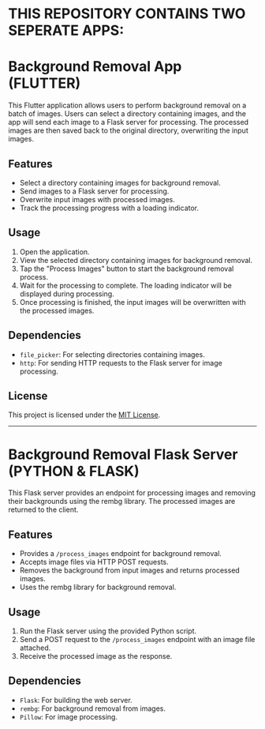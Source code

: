 # THIS REPOSITORY CONTAINS TWO SEPERATE APPS:

# Background Removal App (FLUTTER)

This Flutter application allows users to perform background removal on a batch of images. Users can select a directory containing images, and the app will send each image to a Flask server for processing. The processed images are then saved back to the original directory, overwriting the input images.

## Features

- Select a directory containing images for background removal.
- Send images to a Flask server for processing.
- Overwrite input images with processed images.
- Track the processing progress with a loading indicator.

## Usage

1. Open the application.
2. View the selected directory containing images for background removal.
3. Tap the "Process Images" button to start the background removal process.
4. Wait for the processing to complete. The loading indicator will be displayed during processing.
5. Once processing is finished, the input images will be overwritten with the processed images.

## Dependencies

- `file_picker`: For selecting directories containing images.
- `http`: For sending HTTP requests to the Flask server for image processing.

## License

This project is licensed under the [MIT License](LICENSE).

---

# Background Removal Flask Server (PYTHON & FLASK)

This Flask server provides an endpoint for processing images and removing their backgrounds using the rembg library. The processed images are returned to the client.

## Features

- Provides a `/process_images` endpoint for background removal.
- Accepts image files via HTTP POST requests.
- Removes the background from input images and returns processed images.
- Uses the rembg library for background removal.

## Usage

1. Run the Flask server using the provided Python script.
2. Send a POST request to the `/process_images` endpoint with an image file attached.
3. Receive the processed image as the response.

## Dependencies

- `Flask`: For building the web server.
- `rembg`: For background removal from images.
- `Pillow`: For image processing.
